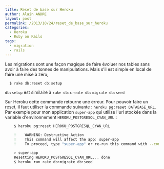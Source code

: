 ```yaml
---
title: Reset de base sur Heroku
author: Alain ANDRE
layout: post
permalink: /2013/10/24/reset_de_base_sur_heroku
categories:
  - Heroku
  - Ruby on Rails
tags:
  - migration
  - rails
---
```

Les migrations sont une façon magique de faire évoluer nos tables sans avoir à faire des tonnes de manipulations. Mais s'il est simple en local de faire une mise à zéro,
```bash
  $ rake db:reset db:setup
```

`db:setup` est similaire à `rake db:create db:migrate db:seed`

Sur Heroku cette commande retourne une erreur. Pour pouvoir faire un reset, il faut utiliser la commande suivante : `heroku pg:reset DATABASE_URL`. Par exemple pour mon application `super-app` qui utilise l'url stockée dans la variable d'environnement `HEROKU_POSTGRESQL_CYAN_URL` :
```bash
    $ heroku pg:reset HEROKU_POSTGRESQL_CYAN_URL

    !    WARNING: Destructive Action
    !    This command will affect the app: super-app
    !    To proceed, type "super-app" or re-run this command with --confirm super-app

    > super-app
    Resetting HEROKU_POSTGRESQL_CYAN_URL... done
    $ heroku run rake db:migrate db:seed
```
